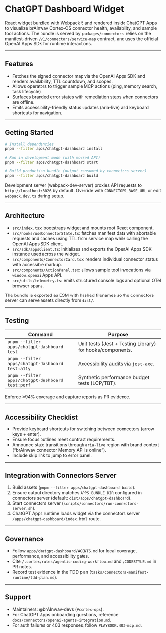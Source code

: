 # ChatGPT Dashboard Widget

React widget bundled with Webpack 5 and rendered inside ChatGPT Apps to visualize brAInwav Cortex-OS connector health, availability, and sample tool actions. The bundle is served by `packages/connectors`, relies on the manifest-driven `/v1/connectors/service-map` contract, and uses the official OpenAI Apps SDK for runtime interactions.

---

## Features

- Fetches the signed connector map via the OpenAI Apps SDK and renders availability, TTL countdown, and scopes.
- Allows operators to trigger sample MCP actions (ping, memory search, task lifecycle).
- Surfaces branded error states with remediation steps when connectors are offline.
- Emits accessibility-friendly status updates (aria-live) and keyboard shortcuts for navigation.

---

## Getting Started

```bash
# Install dependencies
pnpm --filter apps/chatgpt-dashboard install

# Run in development mode (with mocked API)
pnpm --filter apps/chatgpt-dashboard start

# Build production bundle (output consumed by connectors server)
pnpm --filter apps/chatgpt-dashboard build
```

Development server (webpack-dev-server) proxies API requests to `http://localhost:3026` by default. Override with `CONNECTORS_BASE_URL` or edit `webpack.dev.ts` during setup.

---

## Architecture

- `src/index.tsx`: bootstraps widget and mounts root React component.
- `src/hooks/useConnectorState.ts`: fetches manifest data with abortable requests and caches using TTL from service map while calling the OpenAI Apps SDK client.
- `src/sdk/appsClient.ts`: initializes and exports the OpenAI Apps SDK instance used across the widget.
- `src/components/ConnectorCard.tsx`: renders individual connector status with accessible markup.
- `src/components/ActionPanel.tsx`: allows sample tool invocations via `window.openai` Apps API.
- `src/utils/telemetry.ts`: emits structured console logs and optional OTel browser spans.

The bundle is exported as ESM with hashed filenames so the connectors server can serve assets directly from `dist/`.

---

## Testing

| Command | Purpose |
|---------|---------|
| `pnpm --filter apps/chatgpt-dashboard test` | Unit tests (Jest + Testing Library) for hooks/components. |
| `pnpm --filter apps/chatgpt-dashboard test:a11y` | Accessibility audits via `jest-axe`. |
| `pnpm --filter apps/chatgpt-dashboard test:perf` | Synthetic performance budget tests (LCP/TBT). |

Enforce ≥94% coverage and capture reports as PR evidence.

---

## Accessibility Checklist

- Provide keyboard shortcuts for switching between connectors (arrow keys + enter).
- Ensure focus outlines meet contrast requirements.
- Announce state transitions through `aria-live` region with brand context (“brAInwav connector Memory API is online”).
- Include skip link to jump to error panel.

---

## Integration with Connectors Server

1. Build assets (`pnpm --filter apps/chatgpt-dashboard build`).
2. Ensure output directory matches `APPS_BUNDLE_DIR` configured in connectors server (default: `dist/apps/chatgpt-dashboard`).
3. Start connectors server (`scripts/connectors/run-connectors-server.sh`).
4. ChatGPT Apps runtime loads widget via the connectors server `/apps/chatgpt-dashboard/index.html` route.

---

## Governance

- Follow `apps/chatgpt-dashboard/AGENTS.md` for local coverage, performance, and accessibility gates.
- Cite `/.cortex/rules/agentic-coding-workflow.md` and `/CODESTYLE.md` in PR notes.
- Record test evidence in the TDD plan (`tasks/connectors-manifest-runtime/tdd-plan.md`).

---

## Support

- Maintainers: @brAInwav-devs (`#cortex-ops`).
- For ChatGPT Apps onboarding questions, reference `docs/connectors/openai-agents-integration.md`.
- For auth failures or 403 responses, follow `PLAYBOOK.403-mcp.md`.
